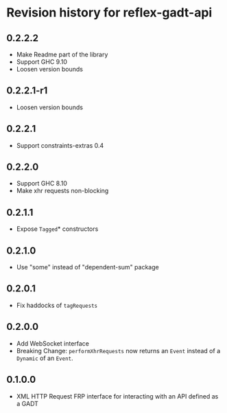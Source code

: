 # Revision history for reflex-gadt-api

## 0.2.2.2

* Make Readme part of the library
* Support GHC 9.10
* Loosen version bounds

## 0.2.2.1-r1

* Loosen version bounds

## 0.2.2.1

* Support constraints-extras 0.4

## 0.2.2.0

* Support GHC 8.10
* Make xhr requests non-blocking

## 0.2.1.1

* Expose `Tagged`* constructors

## 0.2.1.0

* Use "some" instead of "dependent-sum" package

## 0.2.0.1

* Fix haddocks of `tagRequests`

## 0.2.0.0

* Add WebSocket interface
* Breaking Change: `performXhrRequests` now returns an `Event` instead of a `Dynamic` of an `Event`.

## 0.1.0.0

* XML HTTP Request FRP interface for interacting with an API defined as a GADT
